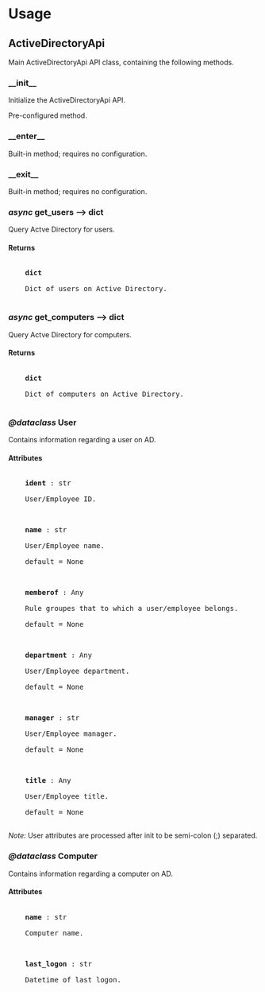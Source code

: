 # Usage

## ActiveDirectoryApi

Main ActiveDirectoryApi API class, containing the following methods.

### \_\_init\_\_

Initialize the ActiveDirectoryApi API.

Pre-configured method.

### \_\_enter\_\_

Built-in method; requires no configuration.

### \_\_exit\_\_

Built-in method; requires no configuration.

### *async* get_users --> dict

Query Actve Directory for users.

#### Returns

<pre>

	<b>dict</b>
	
	Dict of users on Active Directory.
	
</pre>

### *async* get_computers --> dict

Query Actve Directory for computers.

#### Returns

<pre>

	<b>dict</b>
	
	Dict of computers on Active Directory.
	
</pre>

### *@dataclass* User

Contains information regarding a user on AD.

#### Attributes

<pre>

	<b>ident</b> : str
	
	User/Employee ID.
	
</pre>


<pre>

	<b>name</b> : str
	
	User/Employee name.
	
	default = None
	
</pre>


<pre>

	<b>memberof</b> : Any
	
	Rule groupes that to which a user/employee belongs.
	
	default = None
	
</pre>


<pre>

	<b>department</b> : Any
	
	User/Employee department.
	
	default = None
	
</pre>


<pre>

	<b>manager</b> : str
	
	User/Employee manager.
	
	default = None
	
</pre>


<pre>

	<b>title</b> : Any
	
	User/Employee title.
	
	default = None
	
</pre>

*Note:* User attributes are processed after init to be semi-colon (;) separated.

### *@dataclass* Computer

Contains information regarding a computer on AD.

#### Attributes

<pre>

	<b>name</b> : str
	
	Computer name.
	
</pre>

<pre>

	<b>last_logon</b> : str
	
	Datetime of last logon.
	
</pre>




